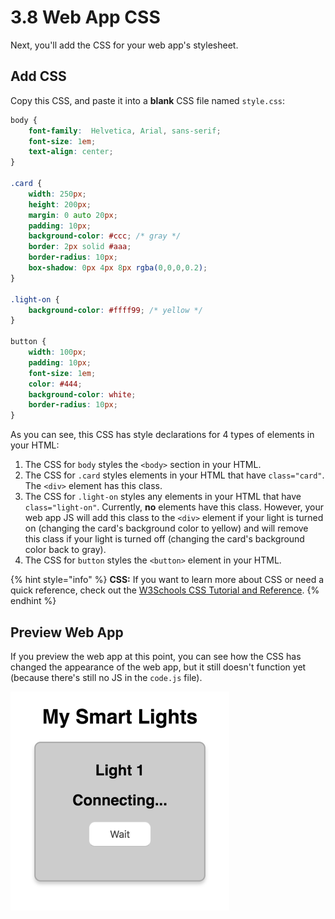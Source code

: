 # 3.8 Web App CSS

Next, you'll add the CSS for your web app's stylesheet.

## Add CSS

Copy this CSS, and paste it into a **blank** CSS file named `style.css`:

```css
body {
    font-family:  Helvetica, Arial, sans-serif;
    font-size: 1em;
    text-align: center;
}

.card {
    width: 250px;
    height: 200px;
    margin: 0 auto 20px;
    padding: 10px;
    background-color: #ccc; /* gray */
    border: 2px solid #aaa;
    border-radius: 10px;
    box-shadow: 0px 4px 8px rgba(0,0,0,0.2);
}

.light-on {
    background-color: #ffff99; /* yellow */
}

button {
    width: 100px;
    padding: 10px;
    font-size: 1em;
    color: #444;
    background-color: white;
    border-radius: 10px;
}
```

As you can see, this CSS has style declarations for 4 types of elements in your HTML:

1. The CSS for `body` styles the `<body>` section in your HTML.
2. The CSS for `.card` styles elements in your HTML that have `class="card"`. The `<div>` element has this class.
3. The CSS for `.light-on` styles any elements in your HTML that have `class="light-on"`. Currently, **no** elements have this class. However, your web app JS will add this class to the `<div>` element if your light is turned on \(changing the card's background color to yellow\) and will remove this class if your light is turned off \(changing the card's background color back to gray\).
4. The CSS for `button` styles the `<button>` element in your HTML.

{% hint style="info" %}
**CSS:**  If you want to learn more about CSS or need a quick reference, check out the [W3Schools CSS Tutorial and Reference](https://www.w3schools.com/css/default.asp).
{% endhint %}

## Preview Web App

If you preview the web app at this point, you can see how the CSS has changed the appearance of the web app, but it still doesn't function yet \(because there's still no JS in the `code.js` file\).

![](../../.gitbook/assets/smart-light-web-app-css.png)

